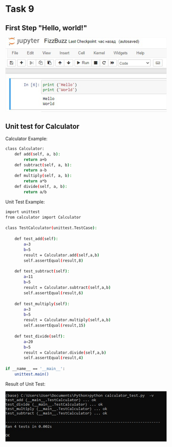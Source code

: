 # Task 9

## First Step "Hello, world!"

![Link to 9](task9/task9-Python-1step.jpg)

## Unit test for Calculator

Calculator Example:

```sh
class Calculator:
    def add(self, a, b):
        return a+b
    def subtract(self, a, b):
        return a-b
    def multiply(self, a, b):
        return a*b
    def divide(self, a, b):
        return a/b
```

Unit Test Example:

```sh
import unittest
from calculator import Calculator

class TestCalculator(unittest.TestCase):
    
    def test_add(self):
        a=3
        b=5
        result = Calculator.add(self,a,b)
        self.assertEqual(result,8)

    def test_subtract(self):
        a=11
        b=5
        result = Calculator.subtract(self,a,b)
        self.assertEqual(result,6)

    def test_multiply(self):
        a=3
        b=5
        result = Calculator.multiply(self,a,b)
        self.assertEqual(result,15)

    def test_divide(self):
        a=20
        b=5
        result = Calculator.divide(self,a,b)
        self.assertEqual(result,4)
        
if __name__ == '__main__':
    unittest.main()
```

Result of Unit Test:

![Link to 9](task9/task9-Python-Calc-UnitTest.jpg)